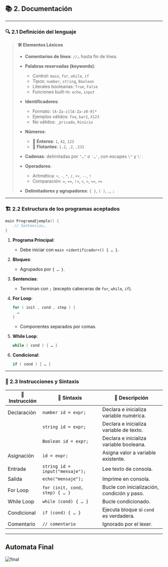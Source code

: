 ## 📚 2. Documentación

---

### 🔍 2.1 Definición del lenguaje

> **🛠️ Elementos Léxicos**
>
> * **Comentarios de línea**: `//…` hasta fin de línea.
> * **Palabras reservadas (keywords)**:
>
>   * Control: `main`, `for`, `while`, `if`
>   * Tipos: `number`, `string`, `Boolean`
>   * Literales booleanas: `True`, `False`
>   * Funciones built-in: `echo`, `input`
> * **Identificadores**:
>
>   * Formato: `[A-Za-z][A-Za-z0-9]*`
>   * Ejemplos válidos: `foo`, `bar2`, `X123`
>   * No válidos: `_privado`, `9inicio`
> * **Números**:
>
>   * 🔢 **Enteros**: `1`, `42`, `123`
>   * 🌊 **Flotantes**: `1.2`, `.2`, `.231`
> * **Cadenas**: delimitadas por `"…"` o `'…'`, con escapes `\"` y `\'`.
> * **Operadores**:
>
>   * Aritmética: `+`, `-`, `*`, `/`, `++`, `--`, `!`
>   * Comparación: `=`, `==`, `!=`, `<`, `>`, `<=`, `>=`
> * **Delimitadores y agrupadores**: `{ }`, `( )`, `,`, `;`

---

### 🏗️ 2.2 Estructura de los programas aceptados

```c
main ProgramaEjemplo() {
    // Sentencias…
}
```

1. **Programa Principal**:

   * Debe iniciar con `main <identificador>() { … }`.
2. **Bloques**:

   * Agrupados por `{ … }`.
3. **Sentencias**:

   * Terminan con `;` (excepto cabeceras de `for`, `while`, `if`).
4. **For Loop**:

   ```c
   for ( init , cond , step ) {
     …
   }
   ```

   * Componentes separados por comas.
5. **While Loop**:

   ```c
   while ( cond ) { … }
   ```
6. **Condicional**:

   ```c
   if ( cond ) { … }
   ```

---

### 📝 2.3 Instrucciones y Sintaxis

| 🔖 Instrucción | 📐 Sintaxis                     | 📖 Descripción                              |
| -------------- | ------------------------------- | ------------------------------------------- |
| Declaración    | `number id = expr;`             | Declara e inicializa variable numérica.     |
|                | `string id = expr;`             | Declara e inicializa variable de texto.     |
|                | `Boolean id = expr;`            | Declara e inicializa variable booleana.     |
| Asignación     | `id = expr;`                    | Asigna valor a variable existente.          |
| Entrada        | `string id = input("mensaje");` | Lee texto de consola.                       |
| Salida         | `echo("mensaje");`              | Imprime en consola.                         |
| For Loop       | `for (init, cond, step) { … }`  | Bucle con inicialización, condición y paso. |
| While Loop     | `while (cond) { … }`            | Bucle condicionado.                         |
| Condicional    | `if (cond) { … }`               | Ejecuta bloque si `cond` es verdadera.      |
| Comentario     | `// comentario`                 | Ignorado por el lexer.                      |

---

## Automata Final
![final](https://github.com/user-attachments/assets/559fc06e-a753-43e9-95f1-bbf5705225bf)
